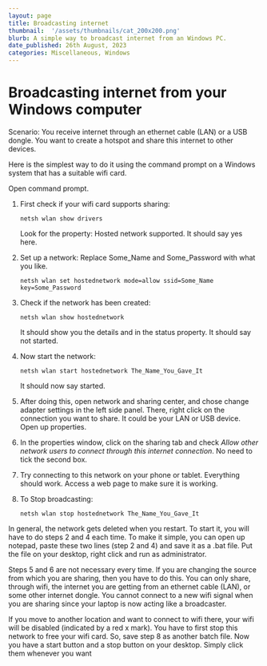 ```yaml
---
layout: page
title: Broadcasting internet
thumbnail:  '/assets/thumbnails/cat_200x200.png'
blurb: A simple way to broadcast internet from an Windows PC.
date_published: 26th August, 2023
categories: Miscellaneous, Windows
---
```

# Broadcasting internet from your Windows computer

Scenario: You receive internet through an ethernet cable (LAN) or a USB dongle. You want to create a hotspot and share this internet to other devices.

Here is the simplest way to do it using the command prompt on a Windows system that has a suitable wifi card.

Open command prompt.

1. First check if your wifi card supports sharing:

	```
	netsh wlan show drivers
	```
	Look for the property: Hosted network supported.  It should say yes here.

2. Set up a network: Replace Some_Name and Some_Password with what you like.

	```
	netsh wlan set hostednetwork mode=allow ssid=Some_Name key=Some_Password
	```

3. Check if the network has been created:

	```
	netsh wlan show hostednetwork
	``` 
	It should show you the details and in the status property. It should say not started.

4. Now start the network:

	```
	netsh wlan start hostednetwork The_Name_You_Gave_It
	```
	It should now say started.

5. After doing this, open network and sharing center, and chose change adapter settings in the left side panel. There, right click on the connection you want to share. It could be your LAN or USB device. Open up properties.

6. In the properties window, click on the sharing tab and check *Allow other network users to connect through this internet connection*. No need to tick the second box.

7. Try connecting to this network on your phone or tablet. Everything should work. Access a web page to make sure it is working.

8. To Stop broadcasting:

	```
	netsh wlan stop hostednetwork The_Name_You_Gave_It
	```

In general, the network gets deleted when you restart. To start it, you will have to do steps 2 and 4 each time. To make it simple, you can open up notepad, paste these two lines (step 2 and 4) and save it as a .bat file. Put the file on your desktop, right click and run as administrator.

Steps 5 and 6 are not necessary every time. If you are changing the source from which you are sharing, then you have to do this. You can only share, through wifi, the internet you are getting from an ethernet cable (LAN), or some other internet dongle. You cannot connect to a new wifi signal when you are sharing since your laptop is now acting like a broadcaster.

If you move to another location and want to connect to wifi there, your wifi will be disabled (indicated by a red x mark). You have to first stop this network to free your wifi card. So, save step 8 as another batch file. Now you have a start button and a stop button on your desktop. Simply click them whenever you want